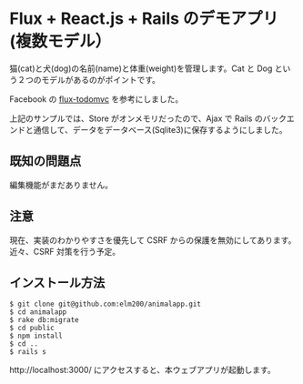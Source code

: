 # Flux + React.js + Rails のデモアプリ(複数モデル）

猫(cat)と犬(dog)の名前(name)と体重(weight)を管理します。Cat と Dog という２つのモデルがあるのがポイントです。

Facebook の [flux-todomvc](https://github.com/facebook/flux/tree/master/examples/flux-todomvc) を参考にしました。

上記のサンプルでは、Store がオンメモリだったので、Ajax で Rails のバックエンドと通信して、データをデータベース(Sqlite3)に保存するようにしました。

## 既知の問題点
編集機能がまだありません。

## 注意
現在、実装のわかりやすさを優先して CSRF からの保護を無効にしてあります。近々、CSRF 対策を行う予定。

## インストール方法

```
$ git clone git@github.com:elm200/animalapp.git
$ cd animalapp
$ rake db:migrate
$ cd public
$ npm install
$ cd ..
$ rails s
```

http://localhost:3000/ にアクセスすると、本ウェブアプリが起動します。

